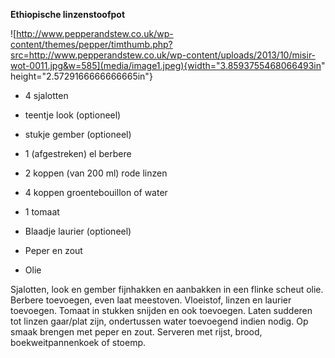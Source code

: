 **Ethiopische linzenstoofpot**

![http://www.pepperandstew.co.uk/wp-content/themes/pepper/timthumb.php?src=http://www.pepperandstew.co.uk/wp-content/uploads/2013/10/misir-wot-0011.jpg&w=585](media/image1.jpeg){width="3.8593755468066493in"
height="2.5729166666666665in"}

-   4 sjalotten

-   teentje look (optioneel)

-   stukje gember (optioneel)

-   1 (afgestreken) el berbere

-   2 koppen (van 200 ml) rode linzen

-   4 koppen groentebouillon of water

-   1 tomaat

-   Blaadje laurier (optioneel)

-   Peper en zout

-   Olie

Sjalotten, look en gember fijnhakken en aanbakken in een flinke scheut
olie. Berbere toevoegen, even laat meestoven. Vloeistof, linzen en
laurier toevoegen. Tomaat in stukken snijden en ook toevoegen. Laten
sudderen tot linzen gaar/plat zijn, ondertussen water toevoegend indien
nodig. Op smaak brengen met peper en zout. Serveren met rijst, brood,
boekweitpannenkoek of stoemp.
